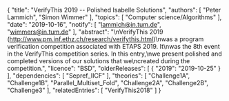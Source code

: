 {
    "title": "VerifyThis 2019 -- Polished Isabelle Solutions",
    "authors": [
        "Peter Lammich",
        "Simon Wimmer"
    ],
    "topics": [
        "Computer science/Algorithms"
    ],
    "date": "2019-10-16",
    "notify": [
        "lammich@in.tum.de",
        "wimmers@in.tum.de"
    ],
    "abstract": "\nVerifyThis 2019 (http://www.pm.inf.ethz.ch/research/verifythis.html)\nwas a program verification competition associated with ETAPS 2019. It\nwas the 8th event in the VerifyThis competition series. In this entry,\nwe present polished and completed versions of our solutions that we\ncreated during the competition.",
    "licence": "BSD",
    "olderReleases": [
        {
            "2019": "2019-10-25"
        }
    ],
    "dependencies": [
        "Sepref_IICF"
    ],
    "theories": [
        "Challenge1A",
        "Challenge1B",
        "Parallel_Multiset_Fold",
        "Challenge2A",
        "Challenge2B",
        "Challenge3"
    ],
    "relatedEntries": [
        "VerifyThis2018"
    ]
}